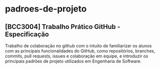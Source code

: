 # padroes-de-projeto
## [BCC3004] Trabalho Prático GitHub - Especificação
Trabalho de colaboração no github com o intuito de familiarizar os alunos com as principais funcionalidades do GitHub, como repositórios, branches, commits, pull requests, issues e colaboração em equipe, e introduzir os principais padrões de projeto utilizados em Engenharia de Software.
